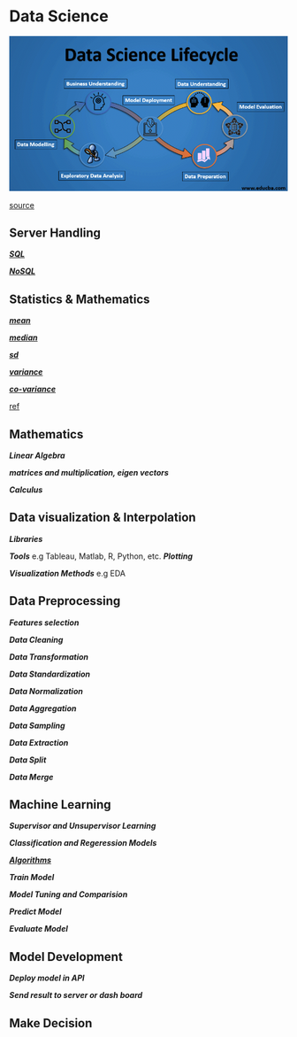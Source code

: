 # Data Science


<img src=https://github.com/Laudarisd/Data-science-study/blob/master/src/sql/img/3.png alt="">


[source](https://www.educba.com/data-science-lifecycle/)




## Server Handling
***[SQL](https://github.com/Laudarisd/Data-science-study/tree/master/src/sql)***

***[NoSQL](https://github.com/Laudarisd/Data-science-study/tree/master/src/nosql)***



## Statistics & Mathematics


***[mean](https://github.com/Laudarisd/Data-science-study/tree/master/src/stat%26maths/mean)*** 

***[median](https://github.com/Laudarisd/Data-science-study/tree/master/src/ml/stat&maths/median)***

***[sd](https://github.com/Laudarisd/Data-science-study/tree/master/src/ml/stat&maths/sd)***

***[variance](https://github.com/Laudarisd/Data-science-study/tree/master/src/ml/stat&maths/variance)***

***[co-variance](https://github.com/Laudarisd/Data-science-study/tree/master/src/ml/stat&maths/co-variance)***


[ref](https://peterroelants.github.io/posts/gaussian-process-tutorial/)

## Mathematics
***Linear Algebra***

***matrices and multiplication, eigen vectors***

***Calculus***



## Data visualization & Interpolation
***Libraries***

***Tools***
e.g Tableau, Matlab, R, Python, etc.
***Plotting***

***Visualization Methods***
e.g EDA



## Data Preprocessing
***Features selection***

***Data Cleaning***

***Data Transformation***

***Data Standardization***

***Data Normalization***

***Data Aggregation***

***Data Sampling***

***Data Extraction***

***Data Split***

***Data Merge***



## Machine Learning
***Supervisor and Unsupervisor Learning***

***Classification and Regeression Models***

***[Algorithms](https://github.com/Laudarisd/Data-science-study/tree/master/src/ml)***

***Train Model***

***Model Tuning and Comparision***

***Predict Model***

***Evaluate Model***



## Model Development
***Deploy model in API***

***Send result to  server or dash board*** 



## Make Decision


